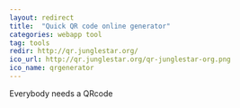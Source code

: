 ```yaml
---
layout: redirect
title:  "Quick QR code online generator"
categories: webapp tool
tag: tools
redir: http://qr.junglestar.org/
ico_url: http://qr.junglestar.org/qr-junglestar-org.png
ico_name: qrgenerator
---
```


Everybody needs a QRcode
